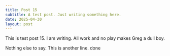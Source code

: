 ```yaml
---
title: Post 15
subtitle: A test post. Just writing something here.
date: 2025-04-30
layout: post
---
```


This is test post 15. I am writing. All work and no play makes Greg a dull boy.

Nothing else to say. This is another line.
done
